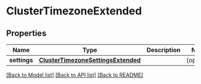 # ClusterTimezoneExtended

## Properties
Name | Type | Description | Notes
------------ | ------------- | ------------- | -------------
**settings** | [**ClusterTimezoneSettingsExtended**](ClusterTimezoneSettingsExtended.md) |  | [optional] 

[[Back to Model list]](../README.md#documentation-for-models) [[Back to API list]](../README.md#documentation-for-api-endpoints) [[Back to README]](../README.md)


